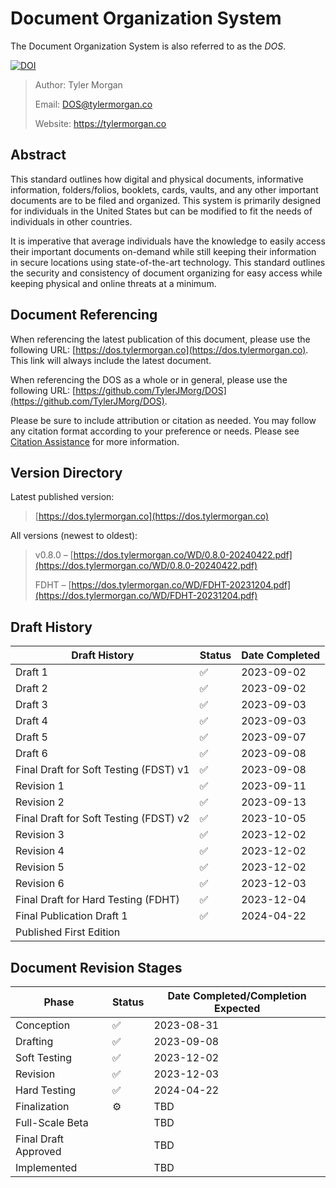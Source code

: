 # Document Organization System
The Document Organization System is also referred to as the *DOS*.

[![DOI](https://zenodo.org/badge/DOI/10.5281/zenodo.11095725.svg)](https://doi.org/10.5281/zenodo.11095725)

>Author: Tyler Morgan
>
>Email: DOS@tylermorgan.co
>
>Website: https://tylermorgan.co
## Abstract
This standard outlines how digital and physical documents, informative information, folders/folios, booklets, cards, vaults, and any other important documents are to be filed and organized. This system is primarily designed for individuals in the United States but can be modified to fit the needs of individuals in other countries.

It is imperative that average individuals have the knowledge to easily access their important documents on-demand while still keeping their information in secure locations using state-of-the-art technology. This standard outlines the security and consistency of document organizing for easy access while keeping physical and online threats at a minimum.


## Document Referencing
When referencing the latest publication of this document, please use the following URL: [https://dos.tylermorgan.co](https://dos.tylermorgan.co). This link will always include the latest document.

When referencing the DOS as a whole or in general, please use the following URL: [https://github.com/TylerJMorg/DOS](https://github.com/TylerJMorg/DOS).

Please be sure to include attribution or citation as needed. You may follow any citation format according to your preference or needs. Please see [Citation Assistance](https://github.com/TylerJMorg/DOS/blob/main/Citation-Assistance/Citation-Assistance.md) for more information.

## Version Directory
Latest published version:
>[https://dos.tylermorgan.co](https://dos.tylermorgan.co)

All versions (newest to oldest):
>v0.8.0 – [https://dos.tylermorgan.co/WD/0.8.0-20240422.pdf](https://dos.tylermorgan.co/WD/0.8.0-20240422.pdf)
>
>FDHT – [https://dos.tylermorgan.co/WD/FDHT-20231204.pdf](https://dos.tylermorgan.co/WD/FDHT-20231204.pdf)

###

## Draft History
|Draft History|Status|Date Completed|
|-------------|------|--------------|
|Draft 1      |:white_check_mark:|2023-09-02    |
|Draft 2      |:white_check_mark:|2023-09-02    |
|Draft 3      |:white_check_mark:|2023-09-03    |
|Draft 4      |:white_check_mark:|2023-09-03    |
|Draft 5      |:white_check_mark:|2023-09-07    |
|Draft 6      |:white_check_mark:|2023-09-08    |
|Final Draft for Soft Testing (FDST) v1|:white_check_mark:|2023-09-08|
|Revision 1   |:white_check_mark:|2023-09-11    |
|Revision 2   |:white_check_mark:|2023-09-13    |
|Final Draft for Soft Testing (FDST) v2|:white_check_mark:|2023-10-05|
|Revision 3   |:white_check_mark:|2023-12-02    |
|Revision 4   |:white_check_mark:|2023-12-02    |
|Revision 5   |:white_check_mark:|2023-12-02    |
|Revision 6   |:white_check_mark:|2023-12-03    |
|Final Draft for Hard Testing (FDHT)|:white_check_mark:|2023-12-04|
|Final Publication Draft 1|:white_check_mark:|2024-04-22 |
|Published First Edition| | |

## Document Revision Stages
|Phase|Status|Date Completed/Completion Expected|
|-----|------|----------------------------------|
|Conception|:white_check_mark:|2023-08-31|
|Drafting|:white_check_mark:|2023-09-08|
|Soft Testing|:white_check_mark:|2023-12-02|
|Revision|:white_check_mark:|2023-12-03|
|Hard Testing|:white_check_mark:|2024-04-22|
|Finalization|:gear:|TBD|
|Full-Scale Beta| |TBD|
|Final Draft Approved| |TBD|
|Implemented| |TBD|
